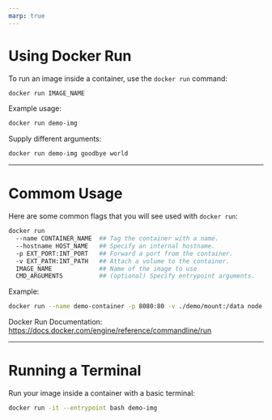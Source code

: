 ```yaml
---
marp: true
---
```


# Using Docker Run

To run an image inside a container, use the `docker run` command:

```bash
docker run IMAGE_NAME
```

Example usage:
```bash
docker run demo-img
```

Supply different arguments:
```bash
docker run demo-img goodbye world
```

---

# Commom Usage

Here are some common flags that you will see used with `docker run`:

```bash
docker run
  --name CONTAINER_NAME  ## Tag the container with a name.
  --hostname HOST_NAME   ## Specify an internal hostname.
  -p EXT_PORT:INT_PORT   ## Forward a port from the container.
  -v EXT_PATH:INT_PATH   ## Attach a volume to the container.
  IMAGE_NAME             ## Name of the image to use
  CMD_ARGUMENTS          ## (optional) Specify entrypoint arguments.
```

Example:
```bash
docker run --name demo-container -p 8080:80 -v ./demo/mount:/data node:latest
```

Docker Run Documentation:
https://docs.docker.com/engine/reference/commandline/run

---

# Running a Terminal

Run your image inside a container with a basic terminal:
```bash
docker run -it --entrypoint bash demo-img
```
